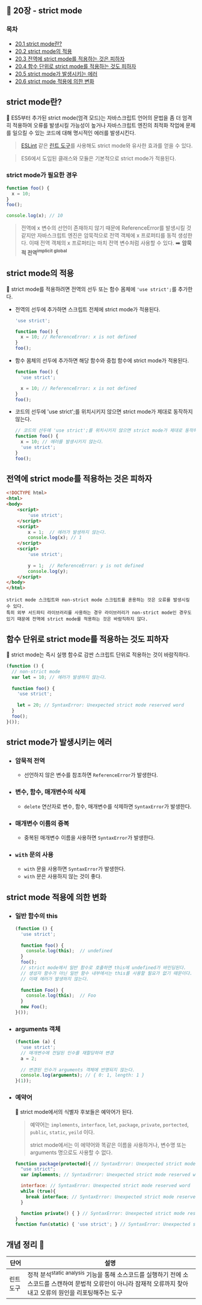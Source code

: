 ## 🔖 20장 - strict mode

### 목차
- [20.1 strict mode란?](#strict-mode란?)
- [20.2 strict mode의 적용](#strict-mode의-적용)
- [20.3 전역에 strict mode를 적용하는 것은 피하자](#전역에-strict-mode를-적용하는-것은-피하자)
- [20.4 함수 단위로 strict mode를 적용하는 것도 피하자](#함수-단위로-strict-mode를-적용하는-것도-피하자)
- [20.5 strict mode가 발생시키는 에러](#strict-mode가-발생시키는-에러)
- [20.6 strict mode 적용에 의한 변화](#strict-mode-적용에-의한-변화)

## strict mode란?

📌 ES5부터 추가된 strict mode(엄격 모드)는 자바스크립트 언어의 문법을 좀 더 엄격히 적용하여 오류를 발생시킬 가능성이 높거나
자바스크립트 엔진의 최적화 작업에 문제를 일으킬 수 있는 코드에 대해 명시적인 에러를 발생시킨다.

> [ESLint](https://eslint.org) 같은 [린트 도구](#info)를 사용해도 strict mode와 유사한 효과를 얻을 수 있다.

> ES6에서 도입된 클래스와 모듈은 기본적으로 strict mode가 적용된다.

### strict mode가 필요한 경우

```javascript
function foo() {
  x = 10;
}
foo();

console.log(x); // 10
```

> 전역에 x 변수의 선언이 존재하지 않기 때문에 ReferenceError를 발생시킬 것 같지만
> 자바스크립트 엔진은 암묵적으로 전역 객체에 x 프로퍼티를 동적 생성한다.
> 이때 전역 객체의 x 프로퍼티는 마치 전역 변수처럼 사용할 수 있다. ➡️ **암묵적 전역<sup>implicit global</sup>**

## strict mode의 적용

📌 strict mode를 적용하려면 전역의 선두 또는 함수 몸체에 `'use strict';`를 추가한다.

- 전역의 선두에 추가하면 스크립트 전체에 strict mode가 적용된다.
    ```javascript
    'use strict';
    
    function foo() {
      x = 10; // ReferenceError: x is not defined
    }
    foo();
    ```
- 함수 몸체의 선두에 추가하면 해당 함수와 중첩 함수에 strict mode가 적용된다.
    ```javascript
    function foo() {
      'use strict';
    
      x = 10; // ReferenceError: x is not defined
    }
    foo();
    ```    
- 코드의 선두에 'use strict';를 위치시키지 않으면 strict mode가 제대로 동작하지 않는다.
    ```javascript
    // 코드의 선두에 'use strict';를 위치시키지 않으면 strict mode가 제대로 동작하지 않는다.
    function foo() {
      x = 10; // 에러를 발생시키지 않는다.
      'use strict';
    }
    foo();
    ```

## 전역에 strict mode를 적용하는 것은 피하자

```html
<!DOCTYPE html>
<html>
<body>
    <script>
        'use strict';
    </script>
    <script>
        x = 1;  // 에러가 발생하지 않는다.
        console.log(x); // 1
    </script>
    <script>
        'use strict';
        
        y = 1;  // ReferenceError: y is not defined
        console.log(y);
    </script>
</body>
</html>
```

```
strict mode 스크립트와 non-strict mode 스크립트를 혼용하는 것은 오류를 발생시킬 수 있다.
특히 외부 서드파티 라이브러리를 사용하는 경우 라이브러리가 non-strict mode인 경우도 있기 때문에 전역에 strict mode를 적용하는 것은 바람직하지 않다.
```

## 함수 단위로 strict mode를 적용하는 것도 피하자

📌 strict mode는 즉시 실행 함수로 감싼 스크립트 단위로 적용하는 것이 바람직하다.

```javascript
(function () {
  // non-strict mode
  var let = 10; // 에러가 발생하지 않는다.
  
  function foo() {
    'use strict';
    
    let = 20; // SyntaxError: Unexpected strict mode reserved word
  }
  foo();
}());
```

## strict mode가 발생시키는 에러

- ### 암묵적 전역
    - 선언하지 않은 변수를 참조하면 `ReferenceError`가 발생한다.
- ### 변수, 함수, 매개변수의 삭제
  - `delete` 연산자로 변수, 함수, 매개변수를 삭제하면 `SyntaxError`가 발생한다.
- ### 매개변수 이름의 중복
  - 중복된 매개변수 이름을 사용하면 `SyntaxError`가 발생한다.
- ### `with` 문의 사용
  - `with` 문을 사용하면 `SyntaxError`가 발생한다. 
  - `with` 문은 사용하지 않는 것이 좋다.

## strict mode 적용에 의한 변화

- ### 일반 함수의 this
    ```javascript
    (function () {
      'use strict';
      
      function foo() {
        console.log(this);  // undefined
      }
      foo();
      // strict mode에서 일반 함수로 호출하면 this에 undefined가 바인딩된다.
      // 생성자 함수가 아닌 일반 함수 내부에서는 this를 사용할 필요가 없기 때문이다.
      // 이때 에러가 발생하지 않는다.
      
      function Foo() {
        console.log(this);  // Foo
      }
      new Foo();
    }());
    ```
- ### arguments 객체
    ```javascript
    (function (a) {
      'use strict';
      // 매개변수에 전달된 인수를 재할당하여 변경
      a = 2;
      
      // 변경된 인수가 arguments 객체에 반영되지 않는다.
      console.log(arguments); // { 0: 1, length: 1 }
    }(1));
    ```
- ### 예약어
    📌 strict mode에서의 식별자 후보들은 예악어가 된다.
    > 예약어는 `implements`, `interface`, `let`, `package`, `private`, `portected`, `public`, `static`, `yeild` 이다.
    >
    > strict mode에서는 이 에약어와 똑같은 이름을 사용하거나, 변수명 또는 arguments 명으로도 사용할 수 없다.  
    ```javascript
    function package(protected){ // SyntaxError: Unexpected strict mode reserved word
      "use strict";
      var implements; // SyntaxError: Unexpected strict mode reserved word
    
      interface: // SyntaxError: Unexpected strict mode reserved word
      while (true){
        break interface; // SyntaxError: Unexpected strict mode reserved word
      }
    
      function private() { } // SyntaxError: Unexpected strict mode reserved word
    }
    function fun(static) { 'use strict'; } // SyntaxError: Unexpected strict mode reserved word
    ```
  
<a id="info"></a>
## 개념 정리 📝

| 단어    | 설명                                                                                                           |
|-------|--------------------------------------------------------------------------------------------------------------|
| 린트 도구 | 정적 분석<sup>static analysis</sup> 기능을 통해 소스코드를 실행하기 전에 소스코드를 스캔하여 문법적 오류만이 아니라 잠재적 오류까지 찾아내고 오류의 원인을 리포팅해주는 도구 |

